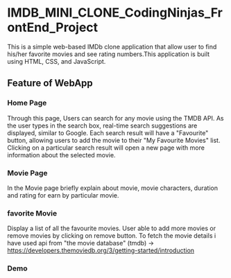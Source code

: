 # IMDB_MINI_CLONE_CodingNinjas_FrontEnd_Project
This is a simple web-based IMDb clone application that allow user to find his/her favorite movies and see rating numbers.This application is built using HTML, CSS, and JavaScript.

## Feature of WebApp
### Home Page
Through this page, Users can search for any movie using the TMDB API. As the user types in the search box, real-time search suggestions are displayed, similar to Google. Each search result will have a "Favourite" button, allowing users to add the movie to their "My Favourite Movies" list. Clicking on a particular search result will open a new page with more information about the selected movie.

### Movie Page
In the Movie page briefly explain about movie, movie characters, duration and rating for earn by particular movie.

### favorite Movie
Display a list of all the favourite movies.
User able to add more movies or remove movies by clicking on remove button.
To fetch the movie details i have used api from "the movie database" (tmdb) -> https://developers.themoviedb.org/3/getting-started/introduction
### Demo
